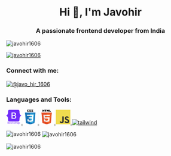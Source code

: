<h1 align="center">Hi 👋, I'm Javohir</h1>
<h3 align="center">A passionate frontend developer from India</h3>

<p align="left"> <img src="https://komarev.com/ghpvc/?username=javohir1606&label=Profile%20views&color=0e75b6&style=flat" alt="javohir1606" /> </p>

<p align="left"> <a href="https://github.com/ryo-ma/github-profile-trophy"><img src="https://github-profile-trophy.vercel.app/?username=javohir1606" alt="javohir1606" /></a> </p>

<h3 align="left">Connect with me:</h3>
<p align="left">
<a href="https://instagram.com/@javo_hir_1606" target="blank"><img align="center" src="https://raw.githubusercontent.com/rahuldkjain/github-profile-readme-generator/master/src/images/icons/Social/instagram.svg" alt="@javo_hir_1606" height="30" width="40" /></a>
</p>

<h3 align="left">Languages and Tools:</h3>
<p align="left"> <a href="https://getbootstrap.com" target="_blank" rel="noreferrer"> <img src="https://raw.githubusercontent.com/devicons/devicon/master/icons/bootstrap/bootstrap-plain-wordmark.svg" alt="bootstrap" width="40" height="40"/> </a> <a href="https://www.w3schools.com/css/" target="_blank" rel="noreferrer"> <img src="https://raw.githubusercontent.com/devicons/devicon/master/icons/css3/css3-original-wordmark.svg" alt="css3" width="40" height="40"/> </a> <a href="https://www.w3.org/html/" target="_blank" rel="noreferrer"> <img src="https://raw.githubusercontent.com/devicons/devicon/master/icons/html5/html5-original-wordmark.svg" alt="html5" width="40" height="40"/> </a> <a href="https://developer.mozilla.org/en-US/docs/Web/JavaScript" target="_blank" rel="noreferrer"> <img src="https://raw.githubusercontent.com/devicons/devicon/master/icons/javascript/javascript-original.svg" alt="javascript" width="40" height="40"/> </a> <a href="https://tailwindcss.com/" target="_blank" rel="noreferrer"> <img src="https://www.vectorlogo.zone/logos/tailwindcss/tailwindcss-icon.svg" alt="tailwind" width="40" height="40"/> </a> </p>

<p><img align="left" src="https://github-readme-stats.vercel.app/api/top-langs?username=javohir1606&show_icons=true&locale=en&layout=compact" alt="javohir1606" /></p>

<p>&nbsp;<img align="center" src="https://github-readme-stats.vercel.app/api?username=javohir1606&show_icons=true&locale=en" alt="javohir1606" /></p>

<p><img align="center" src="https://github-readme-streak-stats.herokuapp.com/?user=javohir1606&" alt="javohir1606" /></p>
